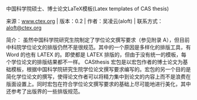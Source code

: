 中国科学院硕士、博士论文LaTeX模板(Latex templates of CAS thesis)

来源：www.ctex.org | 版本：0.2 | 作者：吴凌云(aloft) | 联系方式：aloft@ctex.org

简介：
虽然中国科学院研究生院制定了学位论文撰写要求（参见附录 A），但目前中科院学位论文的排版仍然不是很规范。其中的一个原因是多样化的排版工具，有 Word 的也有 LATEX 的。即使都是 LATEX 排版的，但由于没有统一的模板，每个学位论文的排版结果都不一样。 CASthesis 宏包是以宏包作者的博士论文为基础模板，根据中国科学院研究生院学位论文撰写要求编写的。宏包的另一个目的是简化学位论文的撰写，使得论文作者可以将精力集中到论文的内容上而不是浪费在版面设置上。同时宏包在符合学位论文撰写要求的基础上尽可能地进行美化，其中还参考了出版界的一些排版规范。
